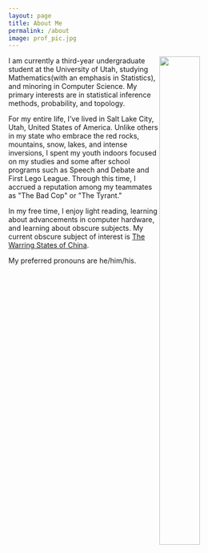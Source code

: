 ```yaml
---
layout: page
title: About Me
permalink: /about
image: prof_pic.jpg
---
```


<img src="{{ site.github.url }}/assets/img/{{ page.image }}"
            width = "40%"
            height = "50%"
            style = "float: right">
            
I am currently a third-year undergraduate student at the University of Utah, studying Mathematics(with an emphasis in Statistics), and minoring in Computer Science. My primary interests are in statistical inference methods, probability, and topology. 

For my entire life, I've lived in Salt Lake City, Utah, United States of America. Unlike others in my state who embrace the red rocks, mountains, snow, lakes, and intense inversions, I spent my youth indoors focused on my studies and some after school programs such as Speech and Debate and First Lego League. Through this time, I accrued a reputation among my teammates as "The Bad Cop" or "The Tyrant." 

In my free time, I enjoy light reading, learning about advancements in computer hardware, and learning about obscure subjects. My current obscure subject of interest is [The Warring States of China](https://en.wikipedia.org/wiki/Warring_States_period).

My preferred pronouns are he/him/his.
